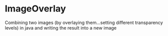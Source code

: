 # ImageOverlay
Combining two images (by overlaying them...setting different transparency levels) in java and writing the result into a new image
